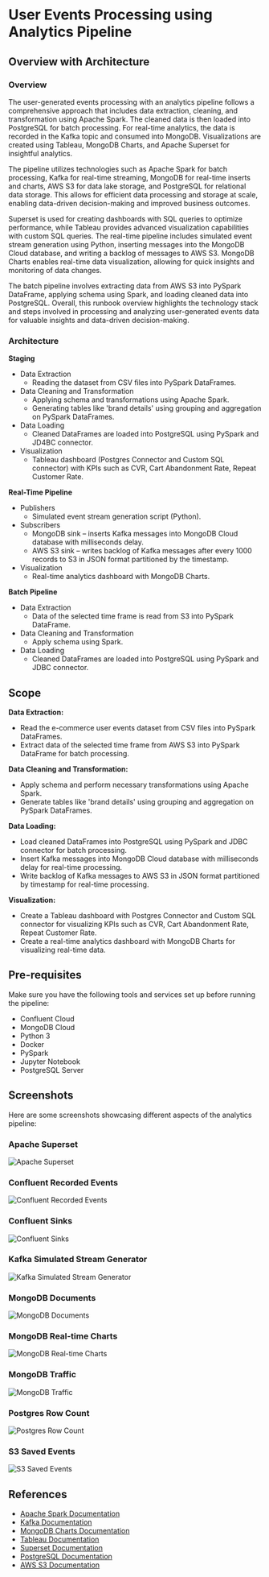 # User Events Processing using Analytics Pipeline

## Overview with Architecture

### Overview
The user-generated events processing with an analytics pipeline follows a comprehensive approach that includes data extraction, cleaning, and transformation using Apache Spark. The cleaned data is then loaded into PostgreSQL for batch processing. For real-time analytics, the data is recorded in the Kafka topic and consumed into MongoDB. Visualizations are created using Tableau, MongoDB Charts, and Apache Superset for insightful analytics.

The pipeline utilizes technologies such as Apache Spark for batch processing, Kafka for real-time streaming, MongoDB for real-time inserts and charts, AWS S3 for data lake storage, and PostgreSQL for relational data storage. This allows for efficient data processing and storage at scale, enabling data-driven decision-making and improved business outcomes.

Superset is used for creating dashboards with SQL queries to optimize performance, while Tableau provides advanced visualization capabilities with custom SQL queries. The real-time pipeline includes simulated event stream generation using Python, inserting messages into the MongoDB Cloud database, and writing a backlog of messages to AWS S3. MongoDB Charts enables real-time data visualization, allowing for quick insights and monitoring of data changes.

The batch pipeline involves extracting data from AWS S3 into PySpark DataFrame, applying schema using Spark, and loading cleaned data into PostgreSQL. Overall, this runbook overview highlights the technology stack and steps involved in processing and analyzing user-generated events data for valuable insights and data-driven decision-making.

### Architecture

**Staging**
- Data Extraction
  - Reading the dataset from CSV files into PySpark DataFrames.
- Data Cleaning and Transformation
  - Applying schema and transformations using Apache Spark.
  - Generating tables like 'brand details' using grouping and aggregation on PySpark DataFrames.
- Data Loading
  - Cleaned DataFrames are loaded into PostgreSQL using PySpark and JD4BC connector.
- Visualization
  - Tableau dashboard (Postgres Connector and Custom SQL connector) with KPIs such as CVR, Cart Abandonment Rate, Repeat Customer Rate.

**Real-Time Pipeline**
- Publishers
  - Simulated event stream generation script (Python).
- Subscribers
  - MongoDB sink – inserts Kafka messages into MongoDB Cloud database with milliseconds delay.
  - AWS S3 sink – writes backlog of Kafka messages after every 1000 records to S3 in JSON format partitioned by the timestamp.
- Visualization
  - Real-time analytics dashboard with MongoDB Charts.

**Batch Pipeline**
- Data Extraction
  - Data of the selected time frame is read from S3 into PySpark DataFrame.
- Data Cleaning and Transformation
  - Apply schema using Spark.
- Data Loading
  - Cleaned DataFrames are loaded into PostgreSQL using PySpark and JDBC connector.

## Scope

**Data Extraction:**
- Read the e-commerce user events dataset from CSV files into PySpark DataFrames.
- Extract data of the selected time frame from AWS S3 into PySpark DataFrame for batch processing.

**Data Cleaning and Transformation:**
- Apply schema and perform necessary transformations using Apache Spark.
- Generate tables like 'brand details' using grouping and aggregation on PySpark DataFrames.

**Data Loading:**
- Load cleaned DataFrames into PostgreSQL using PySpark and JDBC connector for batch processing.
- Insert Kafka messages into MongoDB Cloud database with milliseconds delay for real-time processing.
- Write backlog of Kafka messages to AWS S3 in JSON format partitioned by timestamp for real-time processing.

**Visualization:**
- Create a Tableau dashboard with Postgres Connector and Custom SQL connector for visualizing KPIs such as CVR, Cart Abandonment Rate, Repeat Customer Rate.
- Create a real-time analytics dashboard with MongoDB Charts for visualizing real-time data.

## Pre-requisites

Make sure you have the following tools and services set up before running the pipeline:

- Confluent Cloud
- MongoDB Cloud
- Python 3
- Docker
- PySpark
- Jupyter Notebook
- PostgreSQL Server

## Screenshots
Here are some screenshots showcasing different aspects of the analytics pipeline:

### Apache Superset
![Apache Superset](Docs/Screenshots/Apache%20Superset.png)

### Confluent Recorded Events
![Confluent Recorded Events](Docs/Screenshots/Confluent%20Recorded%20Events.png)

### Confluent Sinks
![Confluent Sinks](Docs/Screenshots/Confluent%20Sinks.PNG)

### Kafka Simulated Stream Generator
![Kafka Simulated Stream Generator](Docs/Screenshots/Kafka%20simualated%20stream%20generator.png)

### MongoDB Documents
![MongoDB Documents](Docs/Screenshots/MongoDB%20Documents.png)

### MongoDB Real-time Charts
![MongoDB Real-time Charts](Docs/Screenshots/MongoDB%20Real-time%20Charts.png)

### MongoDB Traffic
![MongoDB Traffic](Docs/Screenshots/MongoDB%20Traffic.png)

### Postgres Row Count
![Postgres Row Count](Docs/Screenshots/Postgres%20Row%20Count.png)

### S3 Saved Events
![S3 Saved Events](Docs/Screenshots/S3%20saved%20events.PNG)


## References

- [Apache Spark Documentation](https://spark.apache.org/docs/latest/)
- [Kafka Documentation](https://kafka.apache.org/documentation/)
- [MongoDB Charts Documentation](https://docs.mongodb.com/charts/)
- [Tableau Documentation](https://help.tableau.com/current/pro/desktop/en-us/dashboards.htm)
- [Superset Documentation](https://superset.apache.org/docs/)
- [PostgreSQL Documentation](https://www.postgresql.org/docs/)
- [AWS S3 Documentation](https://aws.amazon.com/s3/)
